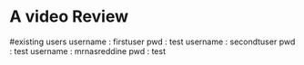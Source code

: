 # A video Review





#existing users 
username : firstuser 
pwd : test
username : secondtuser 
pwd : test
username :  mrnasreddine
pwd : test
